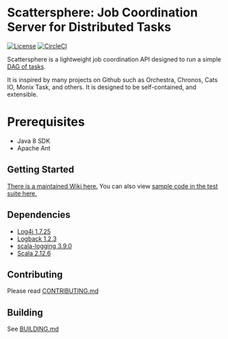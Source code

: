 # Scattersphere: Job Coordination Server for Distributed Tasks

[![License](https://img.shields.io/badge/License-Apache%202.0-blue.svg)](https://opensource.org/licenses/Apache-2.0)
[![CircleCI](https://circleci.com/gh/KenSuenobu/scattersphere.svg?style=svg)](https://circleci.com/gh/KenSuenobu/scattersphere)

Scattersphere is a lightweight job coordination API designed to run a simple 
[DAG of tasks](https://en.wikipedia.org/wiki/Directed_acyclic_graph).

It is inspired by many projects on Github such as Orchestra, Chronos, Cats IO, 
Monix Task, and others.  It is designed to be self-contained, and extensible.

# Prerequisites

- Java 8 SDK
- Apache Ant

## Getting Started

[There is a maintained Wiki here.](https://github.com/KenSuenobu/scattersphere/wiki)  You can also view
[sample code in the test suite here.](/scattersphere-core/src/test/scala/com/scattersphere/core/util/)

## Dependencies

- [Log4j 1.7.25](https://www.slf4j.org/download.html)
- [Logback 1.2.3](https://logback.qos.ch/download.html)
- [scala-logging 3.9.0](https://github.com/lightbend/scala-logging)
- [Scala 2.12.6](https://www.scala-lang.org)

## Contributing

Please read [CONTRIBUTING.md](/CONTRIBUTING.md)

## Building

See [BUILDING.md](/BUILDING.md)
